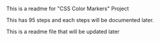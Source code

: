This is a readme for "CSS Color Markers" Project

This has 95 steps and each steps will be documented later.

This is a readme file that will be updated later